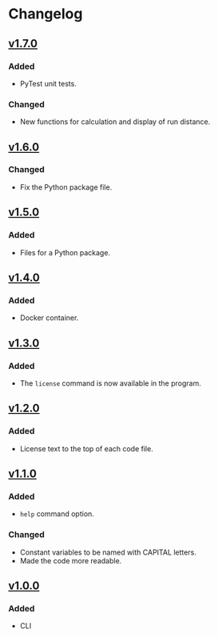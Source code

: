 # Changelog

## [v1.7.0](https://github.com/willtheorangeguy/Running-Calculator/releases/tag/v1.7.0)

### Added

- PyTest unit tests.

### Changed

- New functions for calculation and display of run distance.

## [v1.6.0](https://github.com/willtheorangeguy/Running-Calculator/releases/tag/v1.6.0)

### Changed

- Fix the Python package file.

## [v1.5.0](https://github.com/willtheorangeguy/Running-Calculator/releases/tag/v1.5.0)

### Added

- Files for a Python package.

## [v1.4.0](https://github.com/willtheorangeguy/Running-Calculator/releases/tag/v1.4.0)

### Added

- Docker container.

## [v1.3.0](https://github.com/willtheorangeguy/Running-Calculator/releases/tag/v1.3.0)

### Added

- The `license` command is now available in the program.

## [v1.2.0](https://github.com/willtheorangeguy/Running-Calculator/releases/tag/v1.2.0)

### Added

- License text to the top of each code file.

## [v1.1.0](https://github.com/willtheorangeguy/Running-Calculator/releases/tag/v1.1.0)

### Added

- `help` command option.

### Changed

- Constant variables to be named with CAPITAL letters.
- Made the code more readable.

## [v1.0.0](https://github.com/willtheorangeguy/Running-Calculator/releases/tag/v1.0.0)

### Added

- CLI
